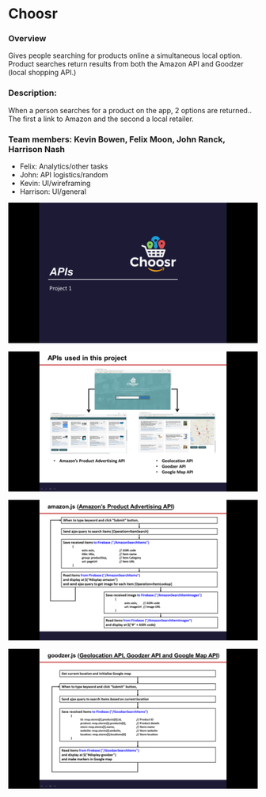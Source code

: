 # Choosr

### Overview

Gives people searching for products online a simultaneous local option. Product searches return results from both the Amazon API and Goodzer (local shopping API.) 

### Description: 

When a person searches for a product on the app, 2 options are returned.. 
The first a link to Amazon and the second a local retailer. 

### Team members: Kevin Bowen, Felix Moon, John Ranck, Harrison Nash 

* Felix: Analytics/other tasks
* John: API logistics/random
* Kevin: UI/wireframing
* Harrison: UI/general

![Page-1](docs/choosr-page-1.png)

![Page-2](docs/choosr-page-2.png)

![Page-3](docs/choosr-page-3.png)

![Page-4](docs/choosr-page-4.png)

